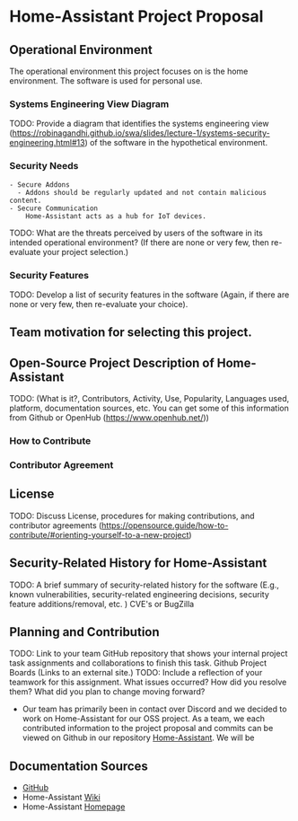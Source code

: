 # Home-Assistant Project Proposal

## Operational Environment
The operational environment this project focuses on is the home environment. The software is used for personal use. 
  ### Systems Engineering View Diagram
  TODO: Provide a diagram that identifies the systems engineering view (https://robinagandhi.github.io/swa/slides/lecture-1/systems-security-engineering.html#13) of the software in the hypothetical environment. 
  ### Security Needs
    - Secure Addons
      - Addons should be regularly updated and not contain malicious content.
    - Secure Communication
        Home-Assistant acts as a hub for IoT devices. 
  TODO: What are the threats perceived by users of the software in its intended operational environment? (If there are none or very few, then re-evaluate your project selection.)
  ### Security Features
  TODO: Develop a list of security features in the software (Again, if there are none or very few, then re-evaluate your choice).

## Team motivation for selecting this project.

## Open-Source Project Description of Home-Assistant 
  TODO: (What is it?, Contributors, Activity, Use, Popularity, Languages used, platform, documentation sources, etc. You can get some of this information from Github or OpenHub (https://www.openhub.net/))
  ### How to Contribute
  
  ### Contributor Agreement

## License 
  TODO: Discuss License, procedures for making contributions, and contributor agreements (https://opensource.guide/how-to-contribute/#orienting-yourself-to-a-new-project)

## Security-Related History for Home-Assistant
  TODO: A brief summary of security-related history for the software (E.g., known vulnerabilities, security-related engineering decisions, security feature additions/removal, etc. )
    CVE's or BugZilla

## Planning and Contribution
  TODO: Link to your team GitHub repository that shows your internal project task assignments and collaborations to finish this task. 
Github Project Boards (Links to an external site.)
  TODO: Include a reflection of your teamwork for this assignment. What issues occurred? How did you resolve them? What did you plan to change moving forward? 
  - Our team has primarily been in contact over Discord and we decided to work on Home-Assistant for our OSS project. As a team, we each contributed information to the project proposal and commits can be viewed on Github in our repository [Home-Assistant](https://github.com/Chrs987/HomeAssistant/issues). We will be 

## Documentation Sources
 - [GitHub](https://github.com/home-assistant/core/blob/dev/README.rst)
 - Home-Assistant [Wiki](https://www.home-assistant.io/docs/)
 - Home-Assistant [Homepage](https://www.home-assistant.io/)
